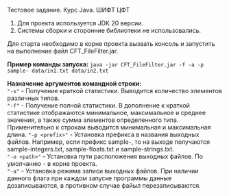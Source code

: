 Тестовое задание. Курс Java. ШИФТ ЦФТ

1. Для проекта используется JDK 20 версии.
2. Системы сборки и сторонние библиотеки не использовались.

Для старта необходимо в корне проекта вызвать консоль и запустить на выполнение файл CFT_FileFilter.jar.

**Пример команды запуска:** ```java -jar CFT_FileFilter.jar -f -a -p sample- data/in1.txt data/in2.txt```

**Назначение аргументов командной строки:**  
```"-s"``` 			- Получение краткой статистики. Выводится количество элементов различных типов.  
```"-f"``` 			- Получение полной статистики. В дополнение к краткой статистике отображаются минимальное, максимальное и среднее значения, а также сумма элементов определенного типа. Применительно к строкам выводится минимальная и максимальная длина. 
```"-p <prefix>"``` - Установка префикса в названия выходных файлов. Например, если префикс sample-, то на выходе получаются sample-integers.txt, sample-floats.txt и sample-strings.txt.  
```"-o <path>"``` 	- Установка пути расположения выходных файлов. По умолчанию - в корне проекта.  
```"-a"``` 			- Установка режима записи выходных файлов. При наличии данного флага при каждом запуске программы данные дозаписываются, в противном случае файыл перезаписываются. 




